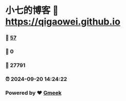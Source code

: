 # 小七的博客 :link: https://qigaowei.github.io 
### :page_facing_up: [57](https://qigaowei.github.io/tag.html) 
### :speech_balloon: 0 
### :hibiscus: 27791 
### :alarm_clock: 2024-09-20 14:24:22 
### Powered by :heart: [Gmeek](https://github.com/Meekdai/Gmeek)
